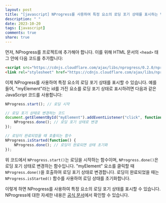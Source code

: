 ```yaml
---
layout: post
title: "[javascript] NProgress를 사용하여 특정 요소의 로딩 포기 상태를 표시하는 방법은?"
description: " "
date: 2023-10-20
tags: [javascript]
comments: true
share: true
---
```


먼저, NProgress를 프로젝트에 추가해야 합니다. 이를 위해 HTML 문서의 `<head>` 태그 안에 다음 코드를 추가합니다:

```html
<script src="https://cdnjs.cloudflare.com/ajax/libs/nprogress/0.2.0/nprogress.min.js"></script>
<link rel="stylesheet" href="https://cdnjs.cloudflare.com/ajax/libs/nprogress/0.2.0/nprogress.min.css">
```

이제 NProgress를 사용하여 특정 요소의 로딩 포기 상태를 표시할 수 있습니다. 예를 들어, "myElement"라는 id를 가진 요소를 로딩 포기 상태로 표시하려면 다음과 같은 JavaScript 코드를 사용합니다:

```javascript
NProgress.start(); // 로딩 시작

// 로딩 포기 상태로 변경하는 코드
document.getElementById("myElement").addEventListener("click", function() {
    NProgress.done(); // 로딩 포기 상태로 변경
});

// 로딩이 완료되었을 때 호출되는 함수
NProgress.isStarted(function() {
    NProgress.done(); // 로딩이 완료되면 상태 초기화
});
```

위 코드에서 `NProgress.start()`는 로딩을 시작하는 함수이며, `NProgress.done()`은 로딩 포기 상태로 변경하는 함수입니다. "myElement" 요소를 클릭할 때 `NProgress.done()`을 호출하여 로딩 포기 상태로 변경합니다. 로딩이 완료되었을 때는 `NProgress.isStarted()` 함수를 사용하여 로딩 상태를 초기화합니다.

이렇게 하면 NProgress를 사용하여 특정 요소의 로딩 포기 상태를 표시할 수 있습니다. NProgress에 대한 자세한 내용은 [공식 문서](https://ricostacruz.com/nprogress/)에서 확인할 수 있습니다.